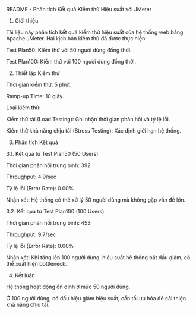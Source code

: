README - Phân tích Kết quả Kiểm thử Hiệu suất với JMeter

1. Giới thiệu

Tài liệu này phân tích kết quả kiểm thử hiệu suất của hệ thống web bằng Apache JMeter. Hai kịch bản kiểm thử đã được thực hiện:

Test Plan50: Kiểm thử với 50 người dùng đồng thời.

Test Plan100: Kiểm thử với 100 người dùng đồng thời.

2. Thiết lập Kiểm thử

Thời gian kiểm thử: 5 phút.

Ramp-up Time: 10 giây.

Loại kiểm thử:

Kiểm thử tải (Load Testing): Ghi nhận thời gian phản hồi và tỷ lệ lỗi.

Kiểm thử khả năng chịu tải (Stress Testing): Xác định giới hạn hệ thống.

3. Phân tích Kết quả

3.1. Kết quả từ Test Plan50 (50 Users)

Thời gian phản hồi trung bình: 392

Throughput: 4.9/sec

Tỷ lệ lỗi (Error Rate): 0.00%

Nhận xét: Hệ thống có thể xử lý 50 người dùng mà không gặp vấn đề lớn.

3.2. Kết quả từ Test Plan100 (100 Users)

Thời gian phản hồi trung bình: 453

Throughput: 9.7/sec

Tỷ lệ lỗi (Error Rate): 0.00%

Nhận xét: Khi tăng lên 100 người dùng, hiệu suất hệ thống bắt đầu giảm, có thể xuất hiện bottleneck.

4. Kết luận

Hệ thống hoạt động ổn định ở mức 50 người dùng.

Ở 100 người dùng, có dấu hiệu giảm hiệu suất, cần tối ưu hóa để cải thiện khả năng chịu tải.


